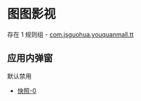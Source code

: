 # 图图影视

存在 1 规则组 - [com.jsguohua.youquanmall.tt](/src/apps/com.jsguohua.youquanmall.tt.ts)

## 应用内弹窗

默认禁用

- [快照-0](https://i.gkd.li/import/13163314)
